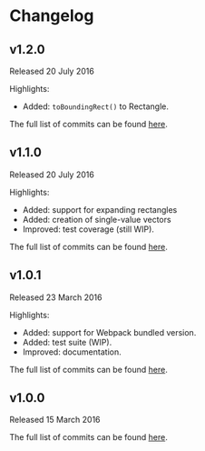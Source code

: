# Changelog

## v1.2.0
Released 20 July 2016

Highlights:
* Added: `toBoundingRect()` to Rectangle.

The full list of commits can be found [here](https://github.com/basilfx/es6-geometry/compare/v1.1.0...v1.2.0).

## v1.1.0
Released 20 July 2016

Highlights:
* Added: support for expanding rectangles
* Added: creation of single-value vectors
* Improved: test coverage (still WIP).

The full list of commits can be found [here](https://github.com/basilfx/es6-geometry/compare/v1.0.1...v1.1.0).

## v1.0.1
Released 23 March 2016

Highlights:
* Added: support for Webpack bundled version.
* Added: test suite (WIP).
* Improved: documentation.

The full list of commits can be found [here](https://github.com/basilfx/es6-geometry/compare/v1.0.0...v1.0.1).

## v1.0.0
Released 15 March 2016

The full list of commits can be found [here](https://github.com/basilfx/es6-geometry/compare/be1904619cb32fe6837705772e4d9c805306a365...v1.0.0).
